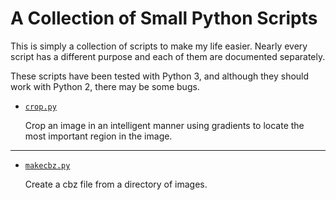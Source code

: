 # A Collection of Small Python Scripts

This is simply a collection of scripts to make my life easier. Nearly every script has a different purpose and each of them are documented separately.

These scripts have been tested with Python 3, and although they should work with Python 2, there may be some bugs.

- [`crop.py`](crop)

    Crop an image in an intelligent manner using gradients to locate the most important region in the image.

---

- [`makecbz.py`](makecbz)

    Create a cbz file from a directory of images.